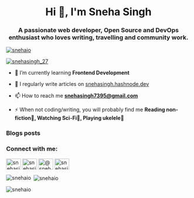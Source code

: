 <h1 align="center">Hi 👋, I'm Sneha Singh</h1>
<h3 align="center">A passionate web developer, Open Source and DevOps enthusiast who loves writing, travelling and community work.</h3>

<p align="left"> <a href="https://github.com/ryo-ma/github-profile-trophy"><img src="https://github-profile-trophy.vercel.app/?username=snehaio" alt="snehaio" /></a> </p>

<p align="left"> <a href="https://twitter.com/snehasingh_27" target="blank"><img src="https://img.shields.io/twitter/follow/snehasingh_27?logo=twitter&style=for-the-badge" alt="snehasingh_27" /></a> </p>

- 🌱 I’m currently learning **Frontend Development**

- 📝 I regularly write articles on [snehasingh.hashnode.dev](snehasingh.hashnode.dev)

- 📫 How to reach me **snehasingh7395@gmail.com**

- ⚡ When not coding/writing, you will probably find me **Reading non-fiction📖, Watching Sci-Fi🚀, Playing ukelele🎻**

### Blogs posts
<!-- BLOG-POST-LIST:START -->
<!-- BLOG-POST-LIST:END -->

<h3 align="left">Connect with me:</h3>
<p align="left">
<a href="https://twitter.com/snehasingh_27" target="blank"><img align="center" src="https://raw.githubusercontent.com/rahuldkjain/github-profile-readme-generator/master/src/images/icons/Social/twitter.svg" alt="snehasingh_27" height="30" width="40" /></a>
<a href="https://linkedin.com/in/snehasinghin" target="blank"><img align="center" src="https://raw.githubusercontent.com/rahuldkjain/github-profile-readme-generator/master/src/images/icons/Social/linked-in-alt.svg" alt="snehasinghin" height="30" width="40" /></a>
<a href="https://hashnode.com/@snehasingh277" target="blank"><img align="center" src="https://raw.githubusercontent.com/rahuldkjain/github-profile-readme-generator/master/src/images/icons/Social/hashnode.svg" alt="@snehasingh277" height="30" width="40" /></a>
<a href="https://www.leetcode.com/snehasingh_27" target="blank"><img align="center" src="https://raw.githubusercontent.com/rahuldkjain/github-profile-readme-generator/master/src/images/icons/Social/leet-code.svg" alt="snehasingh_27" height="30" width="40" /></a>

</p>


<p><img align="left" src="https://github-readme-stats.vercel.app/api/top-langs?username=snehaio&show_icons=true&locale=en&layout=compact" alt="snehaio" /></p>

<p>&nbsp;<img align="center" src="https://github-readme-stats.vercel.app/api?username=snehaio&show_icons=true&locale=en" alt="snehaio" /></p>

<p><img align="center" src="https://github-readme-streak-stats.herokuapp.com/?user=snehaio&" alt="snehaio" /></p>
